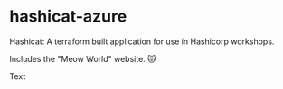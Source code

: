 # hashicat-azure
Hashicat: A terraform built application for use in Hashicorp workshops.

Includes the "Meow World" website. 😻

Text